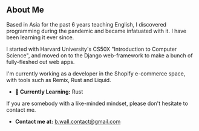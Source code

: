 ## About Me

Based in Asia for the past 6 years teaching English, I discovered programming during the pandemic and became infatuated with it. I have been learning it ever since.

I started with Harvard University's CS50X "Introduction to Computer Science", and moved on to the Django web-framework to make a bunch of fully-fleshed out web apps. 

I'm currently working as a developer in the Shopify e-commerce space, with tools such as Remix, Rust and Liquid.

- **🌱 Currently Learning:** Rust

If you are somebody with a like-minded mindset, please don't hesitate to contact me.

- **Contact me at:** b.wall.contact@gmail.com
